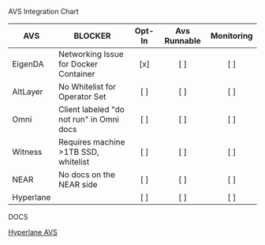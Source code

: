 AVS Integration Chart

| AVS       | BLOCKER                                  | Opt-In | Avs Runnable | Monitoring |
| --------- | ---------------------------------------- | :----: | :----------: | :--------: |
| EigenDA   | Networking Issue for Docker Container    |  [x]   |     [ ]      |    [ ]     |
| AltLayer  | No Whitelist for Operator Set            |  [ ]   |     [ ]      |    [ ]     |
| Omni      | Client labeled "do not run" in Omni docs |  [ ]   |     [ ]      |    [ ]     |
| Witness   | Requires machine >1TB SSD, whitelist     |  [ ]   |     [ ]      |    [ ]     |
| NEAR      | No docs on the NEAR side                 |  [ ]   |     [ ]      |    [ ]     |
| Hyperlane |                                          |  [ ]   |     [ ]      |    [ ]     |

DOCS

[Hyperlane AVS](https://docs.hyperlane.xyz/docs/protocol/eigenlayer-avs)
